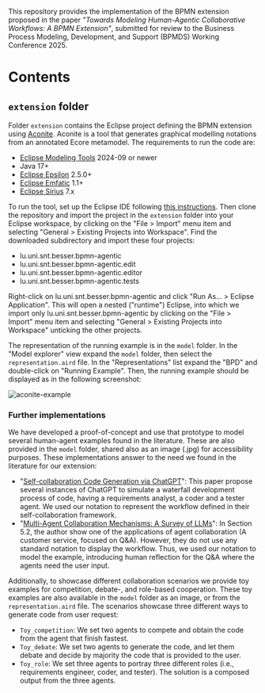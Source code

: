 This repository provides the implementation of the BPMN extension proposed in the paper *"Towards Modeling Human-Agentic Collaborative Workflows: A BPMN Extension"*, submitted for review to the Business Process Modeling, Development, and Support (BPMDS) Working Conference 2025.

# Contents

## `extension` folder

Folder `extension` contains the Eclipse project defining the BPMN extension using [Aconite](https://github.com/nwxrichardson/aconite).
Aconite is a tool that generates graphical modelling notations from an annotated Ecore metamodel.
The requirements to run the code are:

* [Eclipse Modeling Tools](https://www.eclipse.org/downloads/packages/) 2024-09 or newer
* Java 17+
* [Eclipse Epsilon](https://eclipse.dev/epsilon/) 2.5.0+
* [Eclipse Emfatic](https://eclipse.dev/emfatic/) 1.1+
* [Eclipse Sirius](https://eclipse.dev/sirius/) 7.x

To run the tool, set up the Eclipse IDE following [this instructions](https://github.com/nwxrichardson/aconite?tab=readme-ov-file#setting-up-the-eclipse-ide).
Then clone the repository and import the project in the `extension` folder into your Eclipse workspace, by clicking on the "File > Import" menu item and selecting "General > Existing Projects into Workspace". 
Find the downloaded subdirectory and import these four projects:

* lu.uni.snt.besser.bpmn-agentic
* lu.uni.snt.besser.bpmn-agentic.edit
* lu.uni.snt.besser.bpmn-agentic.editor
* lu.uni.snt.besser.bpmn-agentic.tests

Right-click on lu.uni.snt.besser.bpmn-agentic and click "Run As... > Eclipse Application". 
This will open a nested ("runtime") Eclipse, into which we import only lu.uni.snt.besser.bpmn-agentic by clicking on the "File > Import" menu item and selecting "General > Existing Projects into Workspace" unticking the other projects.

The representation of the running example is in the `model` folder.
In the "Model explorer" view expand the `model` folder, then select the `representation.aird` file.
In the "Representations" list expand the "BPD" and double-click on "Running Example".
Then, the running example should be displayed as in the following screenshot:

![aconite-example](https://github.com/user-attachments/assets/d33ce55f-ac98-4a77-96bc-2f6ca1b1ee8b)

### Further implementations

We have developed a proof-of-concept and use that prototype to model several human-agent examples found in the literature. 
These are also provided in the `model` folder, shared also as an image (.jpg) for accessibility purposes.
These implementations answer to the need we found in the literature for our extension:
* "[Self-collaboration Code Generation via ChatGPT]([url](https://arxiv.org/pdf/2304.07590))": This paper propose several instances of ChatGPT to simulate a waterfall development process of code, having a requirements analyst, a coder and a tester agent. We used our notation to represent the workflow defined in their self-collaboration framework.
* "[Multi-Agent Collaboration Mechanisms: A Survey of LLMs]([url](https://arxiv.org/abs/2501.06322))": In Section 5.2, the author show one of the applications of agent collaboration (A customer service, focused on Q&A). However, they do not use any standard notation to display the workflow. Thus, we used our notation to model the example, introducing human reflection for the Q&A where the agents need the user input.

Additionally, to showcase different collaboration scenarios we provide toy examples for competition, debate-, and role-based cooperation.
These toy examples are also available in the `model` folder as an image, or from the `representation.aird` file. 
The scenarios showcase three different ways to generate code from user request:
* `Toy_competition`: We set two agents to compete and obtain the code from the agent that finish fastest.
* `Toy_debate`: We set two agents to generate the code, and let them debate and decide by majority the code that is provided to the user.
* `Toy_role`: We set three agents to portray three different roles (i.e., requirements engineer, coder, and tester). The solution is a composed output from the three agents.

